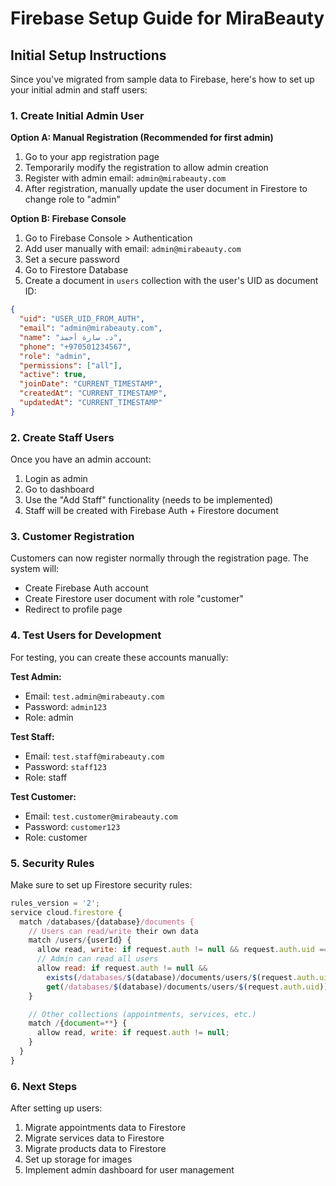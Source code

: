 # Firebase Setup Guide for MiraBeauty

## Initial Setup Instructions

Since you've migrated from sample data to Firebase, here's how to set up your initial admin and staff users:

### 1. Create Initial Admin User

**Option A: Manual Registration (Recommended for first admin)**

1. Go to your app registration page
2. Temporarily modify the registration to allow admin creation
3. Register with admin email: `admin@mirabeauty.com`
4. After registration, manually update the user document in Firestore to change role to "admin"

**Option B: Firebase Console**

1. Go to Firebase Console > Authentication
2. Add user manually with email: `admin@mirabeauty.com`
3. Set a secure password
4. Go to Firestore Database
5. Create a document in `users` collection with the user's UID as document ID:

```json
{
  "uid": "USER_UID_FROM_AUTH",
  "email": "admin@mirabeauty.com",
  "name": "د. سارة أحمد",
  "phone": "+970501234567",
  "role": "admin",
  "permissions": ["all"],
  "active": true,
  "joinDate": "CURRENT_TIMESTAMP",
  "createdAt": "CURRENT_TIMESTAMP",
  "updatedAt": "CURRENT_TIMESTAMP"
}
```

### 2. Create Staff Users

Once you have an admin account:

1. Login as admin
2. Go to dashboard
3. Use the "Add Staff" functionality (needs to be implemented)
4. Staff will be created with Firebase Auth + Firestore document

### 3. Customer Registration

Customers can now register normally through the registration page. The system will:

- Create Firebase Auth account
- Create Firestore user document with role "customer"
- Redirect to profile page

### 4. Test Users for Development

For testing, you can create these accounts manually:

**Test Admin:**

- Email: `test.admin@mirabeauty.com`
- Password: `admin123`
- Role: admin

**Test Staff:**

- Email: `test.staff@mirabeauty.com`
- Password: `staff123`
- Role: staff

**Test Customer:**

- Email: `test.customer@mirabeauty.com`
- Password: `customer123`
- Role: customer

### 5. Security Rules

Make sure to set up Firestore security rules:

```javascript
rules_version = '2';
service cloud.firestore {
  match /databases/{database}/documents {
    // Users can read/write their own data
    match /users/{userId} {
      allow read, write: if request.auth != null && request.auth.uid == userId;
      // Admin can read all users
      allow read: if request.auth != null &&
        exists(/databases/$(database)/documents/users/$(request.auth.uid)) &&
        get(/databases/$(database)/documents/users/$(request.auth.uid)).data.role == 'admin';
    }

    // Other collections (appointments, services, etc.)
    match /{document=**} {
      allow read, write: if request.auth != null;
    }
  }
}
```

### 6. Next Steps

After setting up users:

1. Migrate appointments data to Firestore
2. Migrate services data to Firestore
3. Migrate products data to Firestore
4. Set up storage for images
5. Implement admin dashboard for user management
